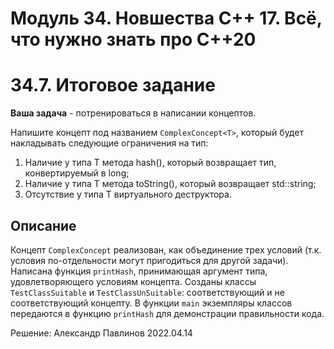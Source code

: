 # Модуль 34. Новшества C++ 17. Всё, что нужно знать про C++20
# 34.7. Итоговое задание

**Ваша задача** - потренироваться в написании концептов.

Напишите концепт под названием `ComplexConcept<T>`, который будет накладывать следующие ограничения на тип:
1. Наличие у типа T метода hash(), который возвращает тип, конвертируемый в long;
2. Наличие у типа T метода toString(), который возвращает std::string;
3. Отсутствие у типа T виртуального деструктора.


## Описание

Концепт `ComplexConcept` реализован, как объединение трех условий (т.к. условия по-отдельности могут пригодиться для другой задачи).
Написана функция `printHash`, принимающая аргумент типа, удовлетворяющего условиям концепта.
Созданы классы `TestClassSuitable` и `TestClassUnSuitable`: соответствующий и не соответствующий концепту.
В функции `main` экземпляры классов передаются в функцию `printHash` для демонстрации правильности кода.


Решение: Александр Павлинов 2022.04.14
